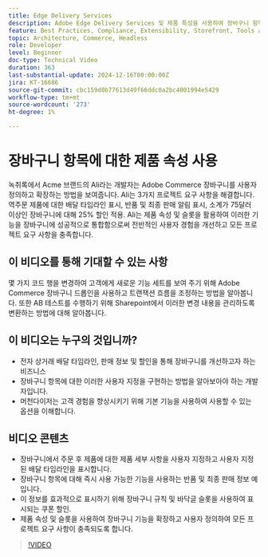 ```yaml
---
title: Edge Delivery Services
description: Adobe Edge Delivery Services 및 제품 특성을 사용하여 장바구니 항목에 대한 새 정보를 표시하는 방법에 대해 알아봅니다.
feature: Best Practices, Compliance, Extensibility, Storefront, Tools and External Services
topic: Architecture, Commerce, Headless
role: Developer
level: Beginner
doc-type: Technical Video
duration: 363
last-substantial-update: 2024-12-16T00:00:00Z
jira: KT-16686
source-git-commit: cbc159d0b77613d49f66ddc0a2bc4001994e5429
workflow-type: tm+mt
source-wordcount: '273'
ht-degree: 1%

---
```


# 장바구니 항목에 대한 제품 속성 사용

녹취록에서 Acme 브랜드의 Ali라는 개발자는 Adobe Commerce 장바구니를 사용자 정의하고 확장하는 방법을 보여줍니다. Ali는 3가지 프로젝트 요구 사항을 해결합니다. 역주문 제품에 대한 배달 타임라인 표시, 반품 및 최종 판매 알림 표시, 소계가 75달러 이상인 장바구니에 대해 25% 할인 적용. Ali는 제품 속성 및 슬롯을 활용하여 이러한 기능을 장바구니에 성공적으로 통합함으로써 전반적인 사용자 경험을 개선하고 모든 프로젝트 요구 사항을 충족합니다.

## 이 비디오를 통해 기대할 수 있는 사항

몇 가지 코드 행을 변경하여 고객에게 새로운 기능 세트를 보여 주기 위해 Adobe Commerce 장바구니 드롭인을 사용하고 트랜잭션 흐름을 조정하는 방법을 알아봅니다.  또한 AB 테스트를 수행하기 위해 Sharepoint에서 이러한 변경 내용을 관리하도록 변환하는 방법에 대해 알아봅니다.

## 이 비디오는 누구의 것입니까?

* 전자 상거래 배달 타임라인, 판매 정보 및 할인을 통해 장바구니를 개선하고자 하는 비즈니스
* 장바구니 항목에 대한 이러한 사용자 지정을 구현하는 방법을 알아보아야 하는 개발자입니다.
* 머천다이저는 고객 경험을 향상시키기 위해 기본 기능을 사용하여 사용할 수 있는 옵션을 이해합니다.

## 비디오 콘텐츠

* 장바구니에서 주문 후 제품에 대한 제품 세부 사항을 사용자 지정하고 사용자 지정된 배달 타임라인을 표시합니다.
* 장바구니 항목에 대해 즉시 사용 가능한 기능을 사용하는 반품 및 최종 판매 정보 예입니다.
* 이 정보를 효과적으로 표시하기 위해 장바구니 규칙 및 바닥글 슬롯을 사용하여 표시되는 쿠폰 할인.
* 제품 속성 및 슬롯을 사용하여 장바구니 기능을 확장하고 사용자 정의하여 모든 프로젝트 요구 사항이 충족되도록 합니다.

>[!VIDEO](https://video.tv.adobe.com/v/3441114?learn=on)
